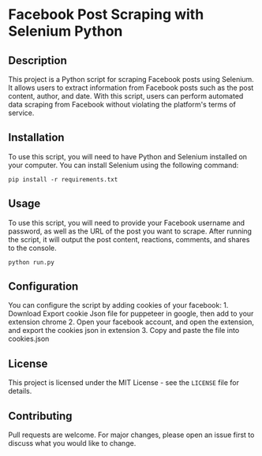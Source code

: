Facebook Post Scraping with Selenium Python
===========================================

Description
-----------

This project is a Python script for scraping Facebook posts using Selenium. It allows users to extract information from Facebook posts such as the post content, author, and date. With this script, users can perform automated data scraping from Facebook without violating the platform's terms of service.

Installation
------------

To use this script, you will need to have Python and Selenium installed on your computer. You can install Selenium using the following command:

`pip install -r requirements.txt`

Usage
-----

To use this script, you will need to provide your Facebook username and password, as well as the URL of the post you want to scrape. After running the script, it will output the post content, reactions, comments, and shares to the console.

`python run.py`

Configuration
-------------

You can configure the script by adding cookies of your facebook:
      1. Download Export cookie Json file for puppeteer in google, then add to your extension chrome
      2. Open your facebook account, and open the extension, and export the cookies json in extension
      3. Copy and paste the file into cookies.json


License
-------

This project is licensed under the MIT License - see the `LICENSE` file for details.

Contributing
------------

Pull requests are welcome. For major changes, please open an issue first to discuss what you would like to change.
